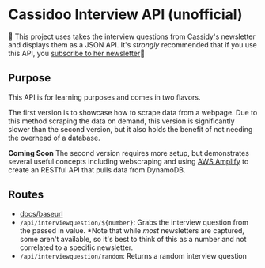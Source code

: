 # Cassidoo Interview API (unofficial)

🚨 This project uses takes the interview questions from [Cassidy's](https://twitter.com/cassidoo) newsletter and displays them as a JSON API. It's _strongly_ recommended that if you use this API, you [subscribe to her newsletter](https://cassidoo.co/newsletter/)🚨

## Purpose

This API is for learning purposes and comes in two flavors.

The first version is to showcase how to scrape data from a webpage. Due to this method scraping the data on demand, this version is significantly slower than the second version, but it also holds the benefit of not needing the overhead of a database.

**Coming Soon** The second version requires more setup, but demonstrates several useful concepts including webscraping and using [AWS Amplify](https://docs.amplify.aws/) to create an RESTful API that pulls data from DynamoDB.

## Routes

- [docs/baseurl](cassidoo-newsletter-api.vercel.app)
- `/api/interviewquestion/${number}`: Grabs the interview question from the passed in value. \*Note that while _most_ newsletters are captured, some aren't available, so it's best to think of this as a number and not correlated to a specific newsletter.
- `/api/interviewquestion/random`: Returns a random interview question
